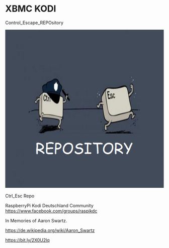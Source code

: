 # XBMC KODI 
Control_Escape_REPOsitory

![Repo-logo](https://github.com/KDC-Community/kdc_git_repo/blob/master/icon.png)

Ctrl_Esc Repo

RaspberryPi Kodi Deutschland Community
https://www.facebook.com/groups/raspikdc


In Memories of Aaron Swartz.

https://de.wikipedia.org/wiki/Aaron_Swartz

https://bit.ly/2X0U2lq

